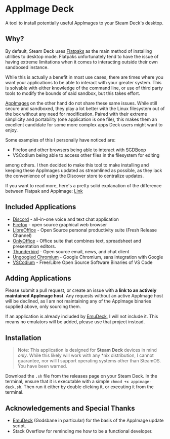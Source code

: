 # AppImage Deck

A tool to install potentially useful AppImages to your Steam Deck's desktop.

## Why?

By default, Steam Deck uses [Flatpaks](https://flatpak.org/) as the main method of installing utilities to desktop mode. Flatpaks unfortunately tend to have the issue of having extreme limitations when it comes to interacting outside their own sandboxed instance.

While this is actually a benefit in most use cases, there are times where you want your applications to be able to interact with your greater system. This is solvable with either knowledge of the command line, or use of third party tools to modify the bounds of said sandbox, but this takes effort.

[AppImages](https://appimage.org/) on the other hand do not share these same issues. While still secure and sandboxed, they play a lot better with the Linux filesystem out of the box without any need for modification. Paired with their extreme simplicity and portability (one application is one file), this makes them an excellent candidate for some more complex apps Deck users might want to enjoy.

Some examples of this I personally have noticed are:
- Firefox and other browsers being able to interact with [SGDBoop](https://www.steamgriddb.com/boop)
- VSCodium being able to access other files in the filesystem for editing

among others. I then decided to make this tool to make installing and keeping these AppImages updated as streamlined as possible, as they lack the convenience of using the Discover store to centralize updates.

If you want to read more, here's a pretty solid explanation of the difference between Flatpak and AppImage: [Link](https://dev.to/bearlike/flatpak-vs-snaps-vs-appimage-vs-packages-linux-packaging-formats-compared-3nhl)

## Included Applications

- [Discord](https://discord.com/) - all-in-one voice and text chat application
- [Firefox](https://www.mozilla.org/en-US/firefox/) - open source graphical web browser
- [LibreOffice](https://www.libreoffice.org/) - Open Source personal productivity suite (Fresh Release Channel)
- [OnlyOffice](https://www.onlyoffice.com/) - Office suite that combines text, spreadsheet and presentation editors.
- [Thunderbird](https://www.thunderbird.net/en-US/) - Open source email, news, and chat client
- [Ungoogled Chromium](https://ungoogled-software.github.io/) - Google Chromium, sans integration with Google
- [VSCodium](https://vscodium.com/) - Free/Libre Open Source Software Binaries of VS Code

## Adding Applications

Please submit a pull request, or create an issue with **a link to an actively maintained AppImage host**. Any requests without an active AppImage host will be declined, as I am not maintaining any of the AppImage binaries supplied above, only sourcing them.

If an application is already included by [EmuDeck](https://github.com/dragoonDorise/EmuDeck), I will not include it. This means no emulators will be added, please use that project instead.

## Installation

> Note: This application is designed for **Steam Deck** devices in mind *only*. While this likely will work with any *nix distribution, I cannot guarantee, nor will I support operating systems other than SteamOS. You have been warned.

Download the `.sh` file from the releases page on your Steam Deck. In the terminal, ensure that it is executable with a simple `chmod +x appimage-deck.sh`. Then run it either by double clicking it, or executing it from the terminal.

## Acknowledgements and Special Thanks

- [EmuDeck](https://github.com/dragoonDorise/EmuDeck) (Godsbane in particular) for the basis of the AppImage update script.
- Stack Overflow for reminding me how to be a functional developer.
